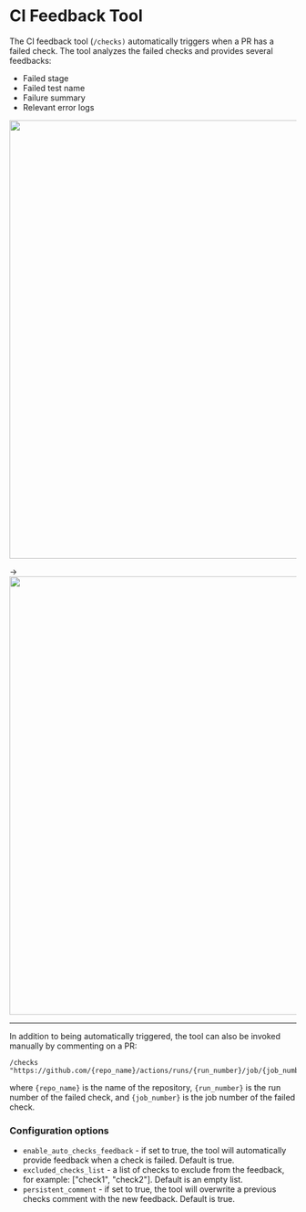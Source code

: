 # CI Feedback Tool

The CI feedback tool (`/checks)` automatically triggers when a PR has a failed check.
The tool analyzes the failed checks and provides several feedbacks:
- Failed stage
- Failed test name
- Failure summary
- Relevant error logs

<kbd>
<img src="https://www.codium.ai/images/pr_agent/failed_check1.png" width="768">
</kbd>

&rarr;
<kbd>
<img src="https://www.codium.ai/images/pr_agent/failed_check2.png" width="768">
</kbd>

___

In addition to being automatically triggered, the tool can also be invoked manually by commenting on a PR:
```
/checks "https://github.com/{repo_name}/actions/runs/{run_number}/job/{job_number}"
```
where `{repo_name}` is the name of the repository, `{run_number}` is the run number of the failed check, and `{job_number}` is the job number of the failed check.

### Configuration options
- `enable_auto_checks_feedback` - if set to true, the tool will automatically provide feedback when a check is failed. Default is true.
- `excluded_checks_list` - a list of checks to exclude from the feedback, for example: ["check1", "check2"]. Default is an empty list.
- `persistent_comment` - if set to true, the tool will overwrite a previous checks comment with the new feedback. Default is true.

